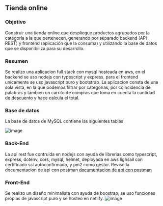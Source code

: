 ##  Tienda online

### Objetivo
Construir una tienda online que despliegue productos agrupados por la categoría a
la que pertenecen, generando por separado backend (API REST) y frontend
(aplicación que la consuma) y utilizando la base de datos que se disponibiliza para
su desarrollo.

### Resumen 
Se realizo una aplicacion full stack con mysql hosteada en aws, en el backend se uso nodejs con typescript y express, para el frontend unicamente se uso javascript puro y bootstrap.
La aplicacion consta de una sola vista, en la que podemos filtrar por categorias, por coincidencia de palabras y tambien un carrito de compras que toma en cuenta la cantidad de descuento y hace calcula el total.

### Base de datos

La base de datos de MySQL contiene las siguientes tablas

![image](https://user-images.githubusercontent.com/74202934/153257951-dcf6fb77-35d7-49e3-a52f-fbc3e4045bcb.png)
### Back-End
La api rest fue contruida en nodejs con ayuda de librerias como typescript, express, dotenv, cors, mysql, helmet, deployada en aws lighsail con certificado ssl autoconfirmado, y pm2 como gestor.
Revise la documentacion de api con postman [documentacion de api con postman](https://documenter.getpostman.com/view/7699521/UVeKp4S6)


### Front-End
Se realizo un diseño minimalista con ayuda de boostrap, se uso funciones propias de javascript puro y se hosteo en netlify.
![image](https://user-images.githubusercontent.com/74202934/153335779-41bec00c-c8e4-49cf-af75-c69649a82c1b.png)










